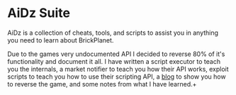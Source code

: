 # AiDz Suite
AiDz is a collection of cheats, tools, and scripts to assist you in anything you need to learn about BrickPlanet.  
  
Due to the games very undocumented API I decided to reverse 80% of it's functionality and document it all. I have written a script executor to teach you the internals, a market notifier to teach you how their API works, exploit scripts to teach you how to use their scripting API, a [blog](https://fish-sticks.github.io/) to show you how to reverse the game, and some notes from what I have learned.+
